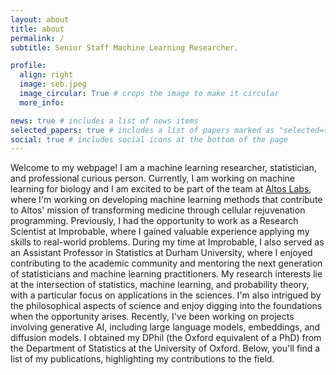 ```yaml
---
layout: about
title: about
permalink: /
subtitle: Senior Staff Machine Learning Researcher. 

profile:
  align: right
  image: seb.jpeg
  image_circular: True # crops the image to make it circular
  more_info:

news: true # includes a list of news items
selected_papers: true # includes a list of papers marked as "selected={true}"
social: true # includes social icons at the bottom of the page
---
```


Welcome to my webpage! I am a machine learning researcher, statistician, and professional curious person. 
Currently, I am working on machine learning for biology and I am excited to be part of the team at [Altos Labs](http://altoslabs.com), where I'm working on developing machine learning methods that contribute to Altos' mission of transforming medicine through cellular rejuvenation programming.
Previously, I had the opportunity to work as a Research Scientist at Improbable, where I gained valuable experience applying my skills to real-world problems. During my time at Improbable, I also served as an Assistant Professor in Statistics at Durham University, where I enjoyed contributing to the academic community and mentoring the next generation of statisticians and machine learning practitioners.
My research interests lie at the intersection of statistics, machine learning, and probability theory, with a particular focus on applications in the sciences. I'm also intrigued by the philosophical aspects of science and enjoy digging into the foundations when the opportunity arises. Recently, I've been working on projects involving generative AI, including large language models, embeddings, and diffusion models.
I obtained my DPhil (the Oxford equivalent of a PhD) from the Department of Statistics at the University of Oxford. Below, you'll find a list of my publications, highlighting my contributions to the field.